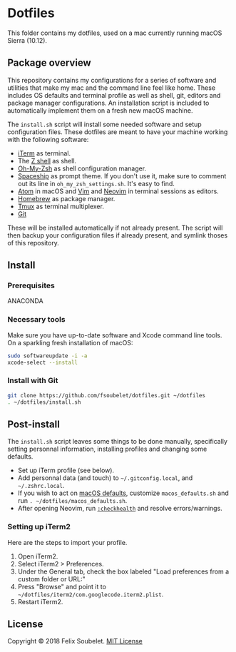# Dotfiles

This folder contains my dotfiles, used on a mac currently running macOS Sierra (10.12).


## Package overview

This repository contains my configurations for a series of software and utilities that make my mac and the command line feel like home. These includes OS defaults and terminal profile as well as shell, git, editors and package manager configurations. An installation script is included to automatically implement them on a fresh new macOS machine.

The `install.sh` script will install some needed software and setup configuration files.
These dotfiles are meant to have your machine working with the following software:

* [iTerm][iterm2] as terminal.
* The [Z shell][zsh] as shell.
* [Oh-My-Zsh][oh-my-zsh] as shell configuration manager.
* [Spaceship][spaceship] as prompt theme. If you don't use it, make sure to comment out its line in `oh_my_zsh_settings.sh`. It's easy to find.
* [Atom][atom] in macOS and [Vim][vim] and [Neovim][neovim] in terminal sessions as editors.
* [Homebrew][homebrew] as package manager.
* [Tmux][tmux] as terminal multiplexer.
* [Git][git]


These will be installed automatically if not already present. The script will then backup your configuration files if already present, and symlink thoses of this repository.

## Install

### Prerequisites

ANACONDA

### Necessary tools

Make sure you have up-to-date software and Xcode command line tools. On a sparkling fresh installation of macOS:

```sh
sudo softwareupdate -i -a
xcode-select --install
```

### Install with Git

```sh
git clone https://github.com/fsoubelet/dotfiles.git ~/dotfiles
. ~/dotfiles/install.sh
```


## Post-install

The `install.sh` script leaves some things to be done manually, specifically setting personnal information, installing profiles and changing some defaults.

* Set up iTerm profile (see below).
* Add personnal data (and touch) to `~/.gitconfig.local`, and `~/.zshrc.local`.
* If you wish to act on [macOS defaults][macos-defaults], customize `macos_defaults.sh`
 and run `. ~/dotfiles/macos_defaults.sh`.
* After opening Neovim, run [`:checkhealth`][checkhealth] and resolve errors/warnings.


### Setting up iTerm2

Here are the steps to import your profile.

1. Open iTerm2.
1. Select iTerm2 > Preferences.
1. Under the General tab, check the box labeled "Load preferences from a custom folder or URL:"
1. Press "Browse" and point it to `~/dotfiles/iterm2/com.googlecode.iterm2.plist`.
1. Restart iTerm2.


## License

Copyright &copy; 2018 Felix Soubelet. [MIT License][license]

[atom]: https://atom.io/
[brew-bundle]: https://github.com/Homebrew/homebrew-bundle
[checkhealth]: https://neovim.io/doc/user/pi_health.html#:checkhealth
[git]: https://git-scm.com/
[homebrew]: http://brew.sh
[iterm2]: https://www.iterm2.com/
[license]: https://github.com/fsoubelet/dotfiles/blob/master/LICENSE
[macos-defaults]: https://mths.be/macos
[neovim]: https://neovim.io/
[oh-my-zsh]: https://github.com/robbyrussell/oh-my-zsh
[spaceship]: https://github.com/denysdovhan/spaceship-prompt
[tmux]: https://github.com/tmux/tmux/wiki
[vim]: http://www.vim.org/
[zsh]: https://en.wikipedia.org/wiki/Z_shell
